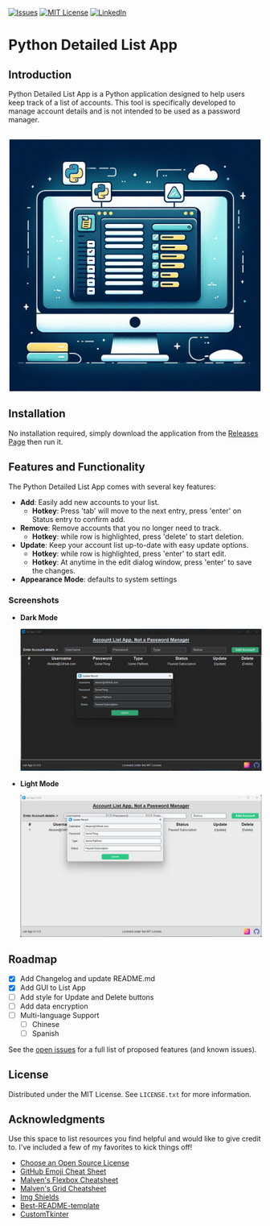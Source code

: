[![Issues][issues-shield]][issues-url]
[![MIT License][license-shield]][license-url]
[![LinkedIn][linkedin-shield]][linkedin-url]

# Python Detailed List App

## Introduction

Python Detailed List App is a Python application designed to help users keep track of a list of accounts. This tool is specifically developed to manage account details and is not intended to be used as a password manager.

<br />
<div align="center">
  <a href="https://github.com/prince-akeem/List-App">
    <img src="images/pythonlistapplogo.webp" alt="Logo" width="500" height="500">
  </a>
</div>

## Installation

No installation required, simply download the application from the [Releases Page](https://github.com/prince-akeem/List-App/releases) then run it.

## Features and Functionality

The Python Detailed List App comes with several key features:

- **Add**: Easily add new accounts to your list.
  - **Hotkey**: Press 'tab' will move to the next entry, press 'enter' on Status entry to confirm add.
- **Remove**: Remove accounts that you no longer need to track.
  - **Hotkey**: while row is highlighted, press 'delete' to start deletion.
- **Update**: Keep your account list up-to-date with easy update options.
  - **Hotkey**: while row is highlighted, press 'enter' to start edit.
  - **Hotkey**: At anytime in the edit dialog window, press 'enter' to save the changes.
- **Appearance Mode**: defaults to system settings

### Screenshots

- **Dark Mode**

  <div align="center">
    <a href="https://github.com/prince-akeem/List-App">
      <img src="images/DarkScreenShot.png" alt="Picture of application dark mode">
    </a>
  </div>

- **Light Mode**

  <div align="center">
    <a href="https://github.com/prince-akeem/List-App">
      <img src="images/LightScreenShot.png" alt="Picture of application light mode">
    </a>
  </div>

## Roadmap

- [x] Add Changelog and update README.md
- [x] Add GUI to List App
- [ ] Add style for Update and Delete buttons
- [ ] Add data encryption
- [ ] Multi-language Support
    - [ ] Chinese
    - [ ] Spanish

See the [open issues](https://github.com/prince-akeem/List-App/issues) for a full list of proposed features (and known issues).

## License

Distributed under the MIT License. See `LICENSE.txt` for more information.

## Acknowledgments

Use this space to list resources you find helpful and would like to give credit to. I've included a few of my favorites to kick things off!

* [Choose an Open Source License](https://choosealicense.com)
* [GitHub Emoji Cheat Sheet](https://www.webpagefx.com/tools/emoji-cheat-sheet)
* [Malven's Flexbox Cheatsheet](https://flexbox.malven.co/)
* [Malven's Grid Cheatsheet](https://grid.malven.co/)
* [Img Shields](https://shields.io)
* [Best-README-template](https://github.com/othneildrew/Best-README-Template)
* [CustomTkinter](https://customtkinter.tomschimansky.com)

<!-- MARKDOWN LINKS & IMAGES -->
<!-- https://www.markdownguide.org/basic-syntax/#reference-style-links -->
[issues-shield]: https://img.shields.io/github/issues/prince-akeem/List-App.svg?style=for-the-badge
[issues-url]: https://github.com/prince-akeem/List-App/issues
[license-shield]: https://img.shields.io/github/license/prince-akeem/List-App.svg?style=for-the-badge
[license-url]: https://github.com/prince-akeem/List-App/blob/main/LICENSE.txt
[linkedin-shield]: https://img.shields.io/badge/-LinkedIn-black.svg?style=for-the-badge&logo=linkedin&colorB=555
[linkedin-url]: https://www.linkedin.com/in/akeem-piggott-6201b6157

